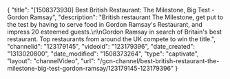 {
    "title": "[1508373930] Best British Restaurant: The Milestone, Big Test - Gordon Ramsay",
    "description": "British restaurant The Milestone, get put to the test by having to serve food in Gordon Ramsay's Restaurant, and impress 20 esteemed guests.\n\nGordon Ramsay in search of Britain's best restaurant. Top restaurants from around the UK compete to win the title.",
    "channelid": "123179145",
    "videoid": "123179396",
    "date_created": "1313020800",
    "date_modified": "1508373264",
    "type": "captivate",
    "layout": "channelVideo",
    "url": "\/gcn-channel\/best-british-restaurant-the-milestone-big-test-gordon-ramsay\/123179145-123179396"
}